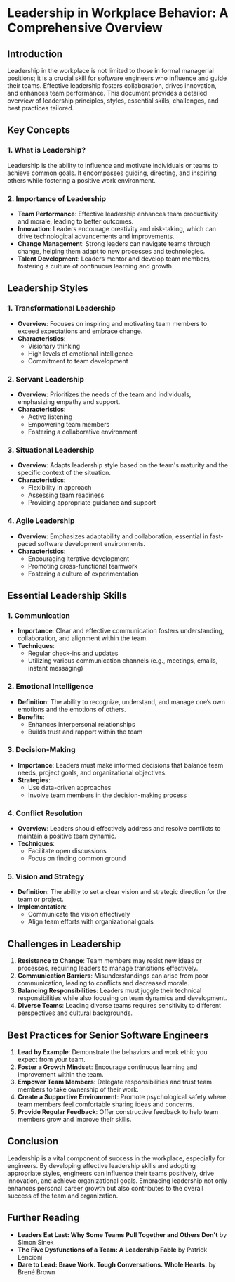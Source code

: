 # Leadership in Workplace Behavior: A Comprehensive Overview

## Introduction

Leadership in the workplace is not limited to those in formal managerial positions; it is a crucial skill for software engineers who influence and guide their teams. Effective leadership fosters collaboration, drives innovation, and enhances team performance. This document provides a detailed overview of leadership principles, styles, essential skills, challenges, and best practices tailored.

## Key Concepts

### 1. What is Leadership?

Leadership is the ability to influence and motivate individuals or teams to achieve common goals. It encompasses guiding, directing, and inspiring others while fostering a positive work environment.

### 2. Importance of Leadership

- **Team Performance**: Effective leadership enhances team productivity and morale, leading to better outcomes.
- **Innovation**: Leaders encourage creativity and risk-taking, which can drive technological advancements and improvements.
- **Change Management**: Strong leaders can navigate teams through change, helping them adapt to new processes and technologies.
- **Talent Development**: Leaders mentor and develop team members, fostering a culture of continuous learning and growth.

## Leadership Styles

### 1. Transformational Leadership

- **Overview**: Focuses on inspiring and motivating team members to exceed expectations and embrace change.
- **Characteristics**:
  - Visionary thinking
  - High levels of emotional intelligence
  - Commitment to team development

### 2. Servant Leadership

- **Overview**: Prioritizes the needs of the team and individuals, emphasizing empathy and support.
- **Characteristics**:
  - Active listening
  - Empowering team members
  - Fostering a collaborative environment

### 3. Situational Leadership

- **Overview**: Adapts leadership style based on the team's maturity and the specific context of the situation.
- **Characteristics**:
  - Flexibility in approach
  - Assessing team readiness
  - Providing appropriate guidance and support

### 4. Agile Leadership

- **Overview**: Emphasizes adaptability and collaboration, essential in fast-paced software development environments.
- **Characteristics**:
  - Encouraging iterative development
  - Promoting cross-functional teamwork
  - Fostering a culture of experimentation

## Essential Leadership Skills

### 1. Communication

- **Importance**: Clear and effective communication fosters understanding, collaboration, and alignment within the team.
- **Techniques**:
  - Regular check-ins and updates
  - Utilizing various communication channels (e.g., meetings, emails, instant messaging)

### 2. Emotional Intelligence

- **Definition**: The ability to recognize, understand, and manage one’s own emotions and the emotions of others.
- **Benefits**:
  - Enhances interpersonal relationships
  - Builds trust and rapport within the team

### 3. Decision-Making

- **Importance**: Leaders must make informed decisions that balance team needs, project goals, and organizational objectives.
- **Strategies**:
  - Use data-driven approaches
  - Involve team members in the decision-making process

### 4. Conflict Resolution

- **Overview**: Leaders should effectively address and resolve conflicts to maintain a positive team dynamic.
- **Techniques**:
  - Facilitate open discussions
  - Focus on finding common ground

### 5. Vision and Strategy

- **Definition**: The ability to set a clear vision and strategic direction for the team or project.
- **Implementation**:
  - Communicate the vision effectively
  - Align team efforts with organizational goals

## Challenges in Leadership

1. **Resistance to Change**: Team members may resist new ideas or processes, requiring leaders to manage transitions effectively.
2. **Communication Barriers**: Misunderstandings can arise from poor communication, leading to conflicts and decreased morale.
3. **Balancing Responsibilities**: Leaders must juggle their technical responsibilities while also focusing on team dynamics and development.
4. **Diverse Teams**: Leading diverse teams requires sensitivity to different perspectives and cultural backgrounds.

## Best Practices for Senior Software Engineers

1. **Lead by Example**: Demonstrate the behaviors and work ethic you expect from your team.
2. **Foster a Growth Mindset**: Encourage continuous learning and improvement within the team.
3. **Empower Team Members**: Delegate responsibilities and trust team members to take ownership of their work.
4. **Create a Supportive Environment**: Promote psychological safety where team members feel comfortable sharing ideas and concerns.
5. **Provide Regular Feedback**: Offer constructive feedback to help team members grow and improve their skills.

## Conclusion

Leadership is a vital component of success in the workplace, especially for engineers. By developing effective leadership skills and adopting appropriate styles, engineers can influence their teams positively, drive innovation, and achieve organizational goals. Embracing leadership not only enhances personal career growth but also contributes to the overall success of the team and organization.

## Further Reading

- **Leaders Eat Last: Why Some Teams Pull Together and Others Don't** by Simon Sinek
- **The Five Dysfunctions of a Team: A Leadership Fable** by Patrick Lencioni
- **Dare to Lead: Brave Work. Tough Conversations. Whole Hearts.** by Brené Brown
